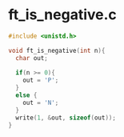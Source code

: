 # ft_is_negative.c

```c
#include <unistd.h>

void ft_is_negative(int n){
  char out;
  
  if(n >= 0){
    out = 'P';
  }
  else {
    out = 'N';
  }
  write(1, &out, sizeof(out));
}
```
